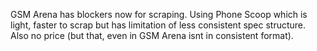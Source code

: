 GSM Arena has blockers now for scraping. Using Phone Scoop which is light, faster to scrap but has limitation of less consistent spec structure. Also no price (but that, even in GSM Arena isnt in consistent format).
